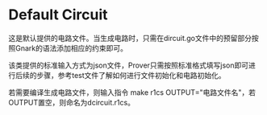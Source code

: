 # Default Circuit

这是默认提供的电路文件。当生成电路时，只需在dircuit.go文件中的预留部分按照Gnark的语法添加相应的约束即可。

该类提供的标准输入方式为json文件，Prover只需按照标准格式填写json即可进行后续的步骤，参考test文件了解如何进行文件初始化和电路初始化。

若需要编译生成电路文件，则输入指令 make r1cs OUTPUT="电路文件名"，若OUTPUT置空，则命名为dcircuit.r1cs。
